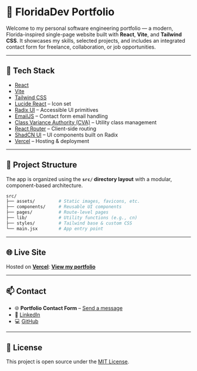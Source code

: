# 🌴 FloridaDev Portfolio

Welcome to my personal software engineering portfolio — a modern, Florida-inspired single-page website built with **React**, **Vite**, and **Tailwind CSS**. It showcases my skills, selected projects, and includes an integrated contact form for freelance, collaboration, or job opportunities.

---

## 🚀 Tech Stack

* [React](https://reactjs.org/)
* [Vite](https://vitejs.dev/)
* [Tailwind CSS](https://tailwindcss.com/)
* [Lucide React](https://lucide.dev/) – Icon set
* [Radix UI](https://www.radix-ui.com/) – Accessible UI primitives
* [EmailJS](https://www.emailjs.com/) – Contact form email handling
* [Class Variance Authority (CVA)](https://cva.style/) – Utility class management
* [React Router](https://reactrouter.com/en/main) – Client-side routing
* [ShadCN UI](https://ui.shadcn.com/) – UI components built on Radix
* [Vercel](https://vercel.com/) – Hosting & deployment

---

## 📁 Project Structure

The app is organized using the **`src/` directory layout** with a modular, component-based architecture.

```bash
src/
├── assets/         # Static images, favicons, etc.
├── components/     # Reusable UI components
├── pages/          # Route-level pages
├── lib/            # Utility functions (e.g., cn)
├── styles/         # Tailwind base & custom CSS
└── main.jsx        # App entry point
```

---

## 🌐 Live Site

Hosted on [**Vercel**](https://vercel.com/):
**[View my portfolio](https://sherikafayson.com)** 

---

## 📫 Contact

* 🌐 **Portfolio Contact Form** – [Send a message](https://sherikafayson.com/#contact)
* 💼 [LinkedIn](https://www.linkedin.com/in/sherika-fayson/)
* 💻 [GitHub](https://github.com/Sfayson1)

---

## 🪪 License

This project is open source under the [MIT License](LICENSE).
